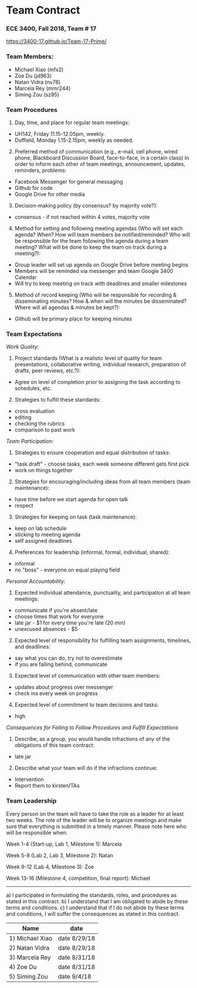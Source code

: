 # Team Contract

### ECE 3400, Fall 2018, Team # 17
https://3400-17.github.io/Team-17-Prime/

### Team Members:
* Michael Xiao (mfx2)
* Zoe Du (jd963)
* Natan Vidra (nv78)
* Marcela Rey (mmr244)
* Siming Zou (sz95)

### Team Procedures

1.	Day, time, and place for regular team meetings:

* UH142, Friday 11.15-12.05pm, weekly. 
* Duffield, Monday 1.15-2.15pm, weekly as needed.

2.	Preferred method of communication (e.g., e-mail, cell phone, wired phone, Blackboard Discussion Board, face-to-face, in a certain class) in order to inform each other of team meetings, announcement, updates, reminders, problems:

* Facebook Messenger for general messaging
* Github for code
* Google Drive for other media

3.	Decision-making policy (by consensus? by majority vote?):

* consensus - if not reached within 4 votes, majority vote

4.	Method for setting and following meeting agendas (Who will set each agenda? When? How will team members be notified/reminded? Who will be responsible for the team following the agenda during a team meeting?  What will be done to keep the team on track during a meeting?):

* Group leader will set up agenda on Google Drive before meeting begins
* Members will be reminded via messenger and team Google 3400 Calendar
* Will try to keep meeting on track with deadlines and smaller milestones

5.	Method of record keeping (Who will be responsible for recording & disseminating minutes?  How & when will the minutes be disseminated?  Where will all agendas & minutes be kept?):

* Github will be primary place for keeping minutes

### Team Expectations

_Work Quality:_

1.	Project standards (What is a realistic level of quality for team presentations, collaborative writing, individual research, preparation of drafts, peer reviews, etc.?):

* Agree on level of completion prior to assigning the task according to schedules, etc. 

2.	Strategies to fulfill these standards:

* cross evaluation
* editing
* checking the rubrics
* comparison to past work

_Team Participation:_

1.	Strategies to ensure cooperation and equal distribution of tasks:

* "task draft" - choose tasks, each week someone different gets first pick
* work on things together

2.	Strategies for encouraging/including ideas from all team members (team maintenance):

* have time before we start agenda for open talk
* respect 

3.	Strategies for keeping on task (task maintenance):

* keep on lab schedule
* sticking to meeting agenda
* self assigned deadlines

4.	Preferences for leadership (informal, formal, individual, shared):

* informal
* no "boss" - everyone on equal playing field

_Personal Accountability:_

1.	Expected individual attendance, punctuality, and participation at all team meetings:

* communicate if you're absent/late
* choose times that work for everyone
* late jar - $1 for every time you're late (20 min) 
* unexcused absences - $5

2.	Expected level of responsibility for fulfilling team assignments, timelines, and deadlines:

* say what you can do, try not to overestimate
* if you are falling behind, communicate

3.	Expected level of communication with other team members:

* updates about progress over messenger
* check ins every week on progress

4.	Expected level of commitment to team decisions and tasks:

* high

_Consequences for Failing to Follow Procedures and Fulfill Expectations_

1.	Describe, as a group, you would handle infractions of any of the obligations of this team contract:

* late jar

2.	Describe what your team will do if the infractions continue:

* Intervention
* Report them to kirsten/TAs

### Team Leadership ###

Every person on the team will have to take the role as a leader for at least two weeks. The role of the leader will be to organize meetings and make sure that everything is submitted in a timely manner. Please note here who will be responsible when:

Week 1-4 (Start-up, Lab 1, Milestone 1): Marcela

Week 5-8 (Lab 2, Lab 3, Milestone 2): Natan

Week 9-12 (Lab 4, Milestone 3): Zoe

Week 13-16 (Milestone 4, competition, final report): Michael 


------

a)	I participated in formulating the standards, roles, and procedures as stated in this contract.
b)	I understand that I am obligated to abide by these terms and conditions.
c)	I understand that if I do not abide by these terms and conditions, I will suffer the consequences as stated in this contract.

Name | date
--- | ---
1) Michael Xiao  | date 8/29/18
2) Natan Vidra | date 8/29/18
3) Marcela Rey | date  8/31/18
4) Zoe Du | date 8/31/18
5) Siming Zou | date 9/4/18
